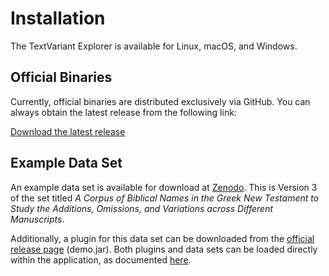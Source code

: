 # Installation

The TextVariant Explorer is available for Linux, macOS, and Windows.

## Official Binaries

Currently, official binaries are distributed exclusively via GitHub.
You can always obtain the latest release from the following link:

[Download the latest release](https://github.com/Paulanerus/TextExplorer/releases/latest)

## Example Data Set

An example data set is available for download at [Zenodo](https://zenodo.org/records/12723324).
This is Version 3 of the set titled *A Corpus of Biblical Names in the Greek New Testament to Study the Additions, Omissions, and Variations across Different Manuscripts*.

Additionally, a plugin for this data set can be downloaded from the [official release page](https://github.com/Paulanerus/TextExplorer/releases/latest) (demo.jar).
Both plugins and data sets can be loaded directly within the application, as documented [here](usage.md).
